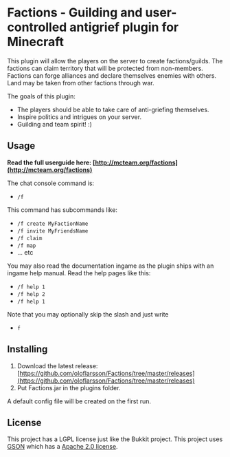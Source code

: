 Factions - Guilding and user-controlled antigrief plugin for Minecraft
====================
This plugin will allow the players on the server to create factions/guilds. The factions can claim territory that will be protected from non-members. Factions can forge alliances and declare themselves enemies with others. Land may be taken from other factions through war.

The goals of this plugin:

 * The players should be able to take care of anti-griefing themselves.
 * Inspire politics and intrigues on your server.
 * Guilding and team spirit! :)

Usage
---------
<b>Read the full userguide here: [http://mcteam.org/factions](http://mcteam.org/factions)</b>

The chat console command is:

 * `/f`

This command has subcommands like:

* `/f create MyFactionName`
* `/f invite MyFriendsName`
* `/f claim`
* `/f map`
* ... etc

You may also read the documentation ingame as the plugin ships with an ingame help manual. Read the help pages like this:

* `/f help 1`
* `/f help 2`
* `/f help 1`

Note that you may optionally skip the slash and just write

* `f`

Installing
----------
1. Download the latest release: [https://github.com/oloflarsson/Factions/tree/master/releases](https://github.com/oloflarsson/Factions/tree/master/releases)<br/>
1. Put Factions.jar in the plugins folder.

A default config file will be created on the first run.

License
----------
This project has a LGPL license just like the Bukkit project.
This project uses [GSON](http://code.google.com/p/google-gson/) which has a [Apache 2.0 license](http://www.apache.org/licenses/LICENSE-2.0 ).

